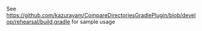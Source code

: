 
See https://github.com/kazurayam/CompareDirectoriesGradlePlugin/blob/develop/rehearsal/build.gradle for sample usage
